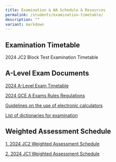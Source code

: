```yaml
---
title: Examination & WA Schedule & Resources
permalink: /students/examination-timetable/
description: ""
variant: markdown
---
```

## **Examination Timetable**

2024 JC2 Block Test Examination Timetable

## **A-Level Exam Documents**
[2024 A-Level Exam Timetable](/files/2024/2024%20Exams%20and%20Assessments/2024_A_level_Exam_Timetable_26April.pdf)

[2024 GCE A Exams Rules Regulations](/files/2024/2024%20Exams%20and%20Assessments/2024_gce_a_exams_rules_regulations.pdf)

[Guidelines on the use of electronic calculators](/files/2024/2024%20Exams%20and%20Assessments/guidelines_on_the_use_of_electronic_calculators.pdf)

[List of dictionaries for examination](/files/2024/2024%20Exams%20and%20Assessments/list_of_dictionaries_for_examination.pdf)

## **Weighted Assessment Schedule**
[1. 2024 JC2 Weighted Assessment Schedule](/files/2024/2024%20Exams%20and%20Assessments/2024_jc2_wa_schedule_19jan.pdf) <br>

[2. 2024 JC1 Weighted Assessment Schedule](/files/2024/2024%20Exams%20and%20Assessments/2024_jc1_wa_schedule_updated_19_jan.pdf) <br>